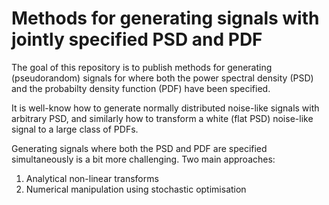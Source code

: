 # Methods for generating signals with jointly specified PSD and PDF

The goal of this repository is to publish methods for generating (pseudorandom) signals for where both the power spectral density (PSD) and the probabilty density function (PDF) have been specified.

It is well-know how to generate normally distributed noise-like signals with arbitrary PSD, and similarly how to transform a white (flat PSD) noise-like signal to a large class of PDFs.

Generating signals where both the PSD and PDF are specified simultaneously is a bit more challenging. Two main approaches:
1. Analytical non-linear transforms
2. Numerical manipulation using stochastic optimisation

